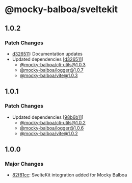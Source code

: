 # @mocky-balboa/sveltekit

## 1.0.2

### Patch Changes

- [d326511](https://github.com/mocky-balboa/mocky-balboa/commit/d3265110ad1c72af09ef2f85cf543df2d5a5bad2): Documentation updates
- Updated dependencies [[d326511](https://github.com/mocky-balboa/mocky-balboa/commit/d3265110ad1c72af09ef2f85cf543df2d5a5bad2)]
  - [@mocky-balboa/cli-utils@1.0.3](https://github.com/mocky-balboa/mocky-balboa/releases/tag/%40mocky-balboa%2Fcli-utils%401.0.3)
  - [@mocky-balboa/logger@1.0.7](https://github.com/mocky-balboa/mocky-balboa/releases/tag/%40mocky-balboa%2Flogger%401.0.7)
  - [@mocky-balboa/vite@1.0.3](https://github.com/mocky-balboa/mocky-balboa/releases/tag/%40mocky-balboa%2Fvite%401.0.3)

## 1.0.1

### Patch Changes

- Updated dependencies [[98b6b11](https://github.com/mocky-balboa/mocky-balboa/commit/98b6b113136331eeeda0f21990e62776763585f9)]
  - [@mocky-balboa/cli-utils@1.0.2](https://github.com/mocky-balboa/mocky-balboa/releases/tag/%40mocky-balboa%2Fcli-utils%401.0.2)
  - [@mocky-balboa/logger@1.0.6](https://github.com/mocky-balboa/mocky-balboa/releases/tag/%40mocky-balboa%2Flogger%401.0.6)
  - [@mocky-balboa/vite@1.0.2](https://github.com/mocky-balboa/mocky-balboa/releases/tag/%40mocky-balboa%2Fvite%401.0.2)

## 1.0.0

### Major Changes

- [82f81cc](https://github.com/mocky-balboa/mocky-balboa/commit/82f81cc9cf638035596910b4aad97f8d317db2e8): SvelteKit integration added for Mocky Balboa
